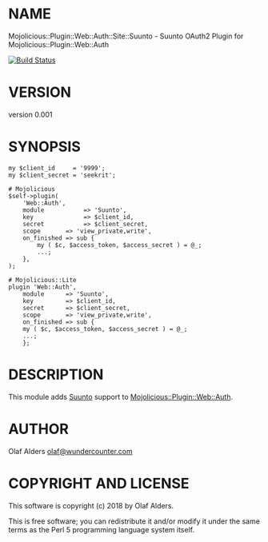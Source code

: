 # NAME

Mojolicious::Plugin::Web::Auth::Site::Suunto - Suunto OAuth2 Plugin for Mojolicious::Plugin::Web::Auth

[![Build Status](https://travis-ci.org/oalders/mojolicious-plugin-web-auth-site-suunto.png?branch=master)](https://travis-ci.org/oalders/mojolicious-plugin-web-auth-site-suunto)

# VERSION

version 0.001

# SYNOPSIS

    my $client_id     = '9999';
    my $client_secret = 'seekrit';

    # Mojolicious
    $self->plugin(
        'Web::Auth',
        module           => 'Suunto',
        key              => $client_id,
        secret           => $client_secret,
        scope       => 'view_private,write',
        on_finished => sub {
            my ( $c, $access_token, $access_secret ) = @_;
            ...;
        },
    );

    # Mojolicious::Lite
    plugin 'Web::Auth',
        module      => 'Suunto',
        key         => $client_id,
        secret      => $client_secret,
        scope       => 'view_private,write',
        on_finished => sub {
        my ( $c, $access_token, $access_secret ) = @_;
        ...;
        };

# DESCRIPTION

This module adds [Suunto](https://www.surveygizmo.eu/s3/90115093/PARTNER-Become-a-Suunto-Partner)
support to [Mojolicious::Plugin::Web::Auth](https://metacpan.org/pod/Mojolicious::Plugin::Web::Auth).

# AUTHOR

Olaf Alders <olaf@wundercounter.com>

# COPYRIGHT AND LICENSE

This software is copyright (c) 2018 by Olaf Alders.

This is free software; you can redistribute it and/or modify it under
the same terms as the Perl 5 programming language system itself.
